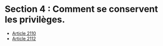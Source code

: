 # Section 4 : Comment se conservent les privilèges.

- [Article 2110](article-2110.md)
- [Article 2112](article-2112.md)
